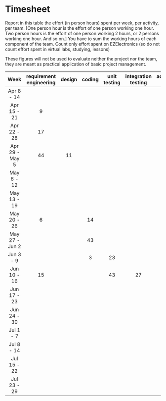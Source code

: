 # Timesheet

Report in this table the effort (in person hours) spent per week, per activity, per team.
[One person hour is the effort of one person working one hour.
Two person hours is the effort of one person working 2 hours, or 2 persons working one hour. And so on.]
You have to sum the working hours of each component of the team.
Count only effort spent on EZElectronics (so do not count effort spent in virtual labs, studying, lessons)

These figures will not be used to evaluate neither the project nor the team, they are meant as practical application of basic project management.

| Week | requirement engineering | design | coding | unit testing | integration testing | acceptance testing | management | git maven |
| :------------: | :--: | :----: | :----: | :----------: | :-----------------: | :----------------: | :--------: | :-------: |
|   Apr 8 - 14   |      |        |        |              |                     |                    |            |           |
|  Apr 15 - 21   |   9  |        |        |              |                     |                    |            |           |
|  Apr 22 - 28   |  17  |        |        |              |                     |                    |            |           |
| Apr 29 - May 5 |  44  |   11   |        |              |                     |                    |            |           |
|   May 6 - 12   |      |        |        |              |                     |                    |            |           |
|  May 13 - 19   |      |        |        |              |                     |                    |            |           |
|  May 20 - 26   |  6   |        |   14   |              |                     |                    |            |           |
| May 27 - Jun 2 |      |        |   43   |              |                     |                    |            |           |
|   Jun 3 - 9    |      |        |    3   |      23      |                     |                    |            |           |
|  Jun 10 - 16   |   15 |        |        |      43      |          27         |                    |            |           |
|  Jun 17 - 23   |      |        |        |              |                     |         6          |            |           |
|  Jun 24 - 30   |      |        |        |              |                     |                    |            |           |
|   Jul 1 - 7    |      |        |        |              |                     |                    |            |           |
|   Jul 8 - 14   |      |        |        |              |                     |                    |            |           |
|  Jul 15 - 22   |      |        |        |              |                     |                    |            |           |
|  Jul 23 - 29   |      |        |        |              |                     |                    |            |           |

